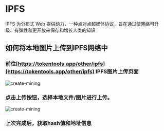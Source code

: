 # IPFS

IPFS 为分布式 Web 提供动力，一种点对点超媒体协议，旨在通过使网络可升级、有弹性和更开放来保存和增长人类的知识

## 如何将本地图片上传到IPFS网络中


### 前往[https://tokentools.app/other/ipfs](https://tokentools.app/other/ipfs) IPFS图片上传页面

![create-mining](../.gitbook/assets/other/ipfs/ipfs_01.png)

### 点击上传按钮，选择本地文件/图片进行上传。

![create-mining](../.gitbook/assets/other/ipfs/ipfs_02.png)
### 上次完成后，获取hash值和地址信息

